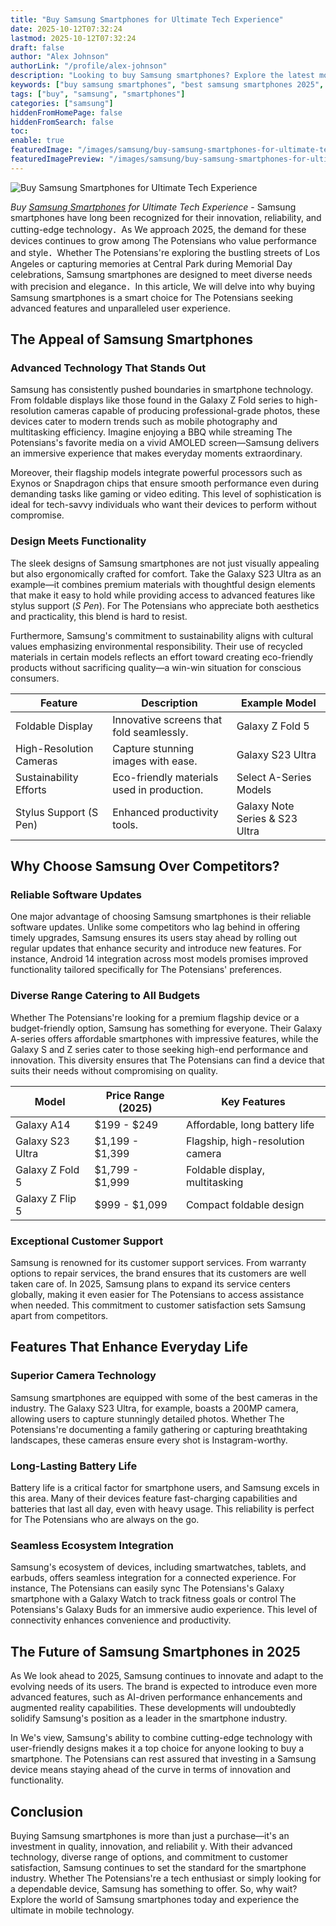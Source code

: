 ```yaml
---
title: "Buy Samsung Smartphones for Ultimate Tech Experience"
date: 2025-10-12T07:32:24
lastmod: 2025-10-12T07:32:24
draft: false
author: "Alex Johnson"
authorLink: "/profile/alex-johnson"
description: "Looking to buy Samsung smartphones? Explore the latest models, advanced features, and exclusive deals. Upgrade to a Samsung smartphone for unmatched quality and innovation!"
keywords: ["buy samsung smartphones", "best samsung smartphones 2025", "Samsung smartphone deals"]
tags: ["buy", "samsung", "smartphones"]
categories: ["samsung"]
hiddenFromHomePage: false
hiddenFromSearch: false
toc:
enable: true
featuredImage: "/images/samsung/buy-samsung-smartphones-for-ultimate-tech-experience.jpg"
featuredImagePreview: "/images/samsung/buy-samsung-smartphones-for-ultimate-tech-experience.jpg"
---
```


![Buy Samsung Smartphones for Ultimate Tech Experience](/images/samsung/buy-samsung-smartphones-for-ultimate-tech-experience.jpg)


_Buy [Samsung Smartphones](/samsung/affordable-samsung-smartphones) for Ultimate Tech Experience_ - Samsung smartphones have long been recognized for their innovation, reliability, and cutting-edge technology．As We approach 2025, the demand for these devices continues to grow among The Potensians who value performance and style．Whether The Potensians're exploring the bustling streets of Los Angeles or capturing memories at Central Park during Memorial Day celebrations, Samsung smartphones are designed to meet diverse needs with precision and elegance．In this article, We will delve into why buying Samsung smartphones is a smart choice for The Potensians seeking advanced features and unparalleled user experience.

## The Appeal of Samsung Smartphones

### Advanced Technology That Stands Out

Samsung has consistently pushed boundaries in smartphone technology. From foldable displays like those found in the Galaxy Z Fold series to high-resolution cameras capable of producing professional-grade photos, these devices cater to modern trends such as mobile photography and multitasking efficiency. Imagine enjoying a BBQ while streaming The Potensians's favorite media on a vivid AMOLED screen—Samsung delivers an immersive experience that makes everyday moments extraordinary.

Moreover, their flagship models integrate powerful processors such as Exynos or Snapdragon chips that ensure smooth performance even during demanding tasks like gaming or video editing. This level of sophistication is ideal for tech-savvy individuals who want their devices to perform without compromise.

### Design Meets Functionality

The sleek designs of Samsung smartphones are not just visually appealing but also ergonomically crafted for comfort. Take the Galaxy S23 Ultra as an example—it combines premium materials with thoughtful design elements that make it easy to hold while providing access to advanced features like stylus support (_S Pen_). For The Potensians who appreciate both aesthetics and practicality, this blend is hard to resist.

Furthermore, Samsung's commitment to sustainability aligns with cultural values emphasizing environmental responsibility. Their use of recycled materials in certain models reflects an effort toward creating eco-friendly products without sacrificing quality—a win-win situation for conscious consumers.

<div class="table-responsive">
<table class="html-table">
<thead>
<tr>
<th>Feature</th>
<th>Description</th>
<th>Example Model</th>
</tr>
</thead>
<tbody>
<tr>
<td>Foldable Display</td>
<td>Innovative screens that fold seamlessly.</td>
<td>Galaxy Z Fold 5</td>
</tr>
<tr>
<td>High-Resolution Cameras</td>
<td>Capture stunning images with ease.</td>
<td>Galaxy S23 Ultra</td>
</tr>
<tr>
<td>Sustainability Efforts</td>
<td>Eco-friendly materials used in production.</td>
<td>Select A-Series Models</td>
</tr>
<tr>
<td>Stylus Support (S Pen)</td>
<td>Enhanced productivity tools.</td>
<td>Galaxy Note Series & S23 Ultra</td>
</tr>
</tbody>
</table>
</div>

## Why Choose Samsung Over Competitors?

### Reliable Software Updates

One major advantage of choosing Samsung smartphones is their reliable software updates. Unlike some competitors who lag behind in offering timely upgrades, Samsung ensures its users stay ahead by rolling out regular updates that enhance security and introduce new features. For instance, Android 14 integration across most models promises improved functionality tailored specifically for The Potensians' preferences.

### Diverse Range Catering to All Budgets

Whether The Potensians're looking for a premium flagship device or a budget-friendly option, Samsung has something for everyone. Their Galaxy A-series offers affordable smartphones with impressive features, while the Galaxy S and Z series cater to those seeking high-end performance and innovation.  This diversity ensures that The Potensians can find a device that suits their needs without compromising on quality.

<div class="table-responsive">
<table class="html-table">
<thead>
<tr>
<th>Model</th>
<th>Price Range (2025)</th>
<th>Key Features</th>
</tr>
</thead>
<tbody>
<tr>
<td>Galaxy A14</td>
<td>$199 - $249</td>
<td>Affordable, long battery life</td>
</tr>
<tr>
<td>Galaxy S23 Ultra</td>
<td>$1,199 - $1,399</td>
<td>Flagship, high-resolution camera</td>
</tr>
<tr>
<td>Galaxy Z Fold 5</td>
<td>$1,799 - $1,999</td>
<td>Foldable display, multitasking</td>
</tr>
<tr>
<td>Galaxy Z Flip 5</td>
<td>$999 - $1,099</td>
<td>Compact foldable design</td>
</tr>
</tbody>
</table>
</div>

### Exceptional Customer Support

Samsung is renowned for its customer support services. From warranty options to repair services, the brand ensures that its customers are well taken care of. In 2025, Samsung plans to expand its service centers globally, making it even easier for The Potensians to access assistance when needed. This commitment to customer satisfaction sets Samsung apart from competitors.

## Features That Enhance Everyday Life

### Superior Camera Technology

Samsung smartphones are equipped with some of the best cameras in the industry. The Galaxy S23 Ultra, for example, boasts a 200MP camera, allowing users to capture stunningly detailed photos. Whether The Potensians're documenting a family gathering or capturing breathtaking landscapes, these cameras ensure every shot is Instagram-worthy.

### Long-Lasting Battery Life

Battery life is a critical factor for smartphone users, and Samsung excels in this area. Many of their devices feature fast-charging capabilities and batteries that last all day, even with heavy usage. This reliability is perfect for The Potensians who are always on the go.

### Seamless Ecosystem Integration

Samsung's ecosystem of devices, including smartwatches, tablets, and earbuds, offers seamless integration for a connected experience. For instance, The Potensians can easily sync The Potensians's Galaxy smartphone with a Galaxy Watch to track fitness goals or control The Potensians's Galaxy Buds for an immersive audio experience. This level of connectivity enhances convenience and productivity.

## The Future of Samsung Smartphones in 2025

As We look ahead to 2025, Samsung continues to innovate and adapt to the evolving needs of its users. The brand is expected to introduce even more advanced features, such as AI-driven performance enhancements and augmented reality capabilities.  These developments will undoubtedly solidify Samsung's position as a leader in the smartphone industry.

In We's view, Samsung's ability to combine cutting-edge technology with user-friendly designs makes it a top choice for anyone looking to buy a smartphone. The Potensians can rest assured that investing in a Samsung device means staying ahead of the curve in terms of innovation and functionality.

## Conclusion

Buying Samsung smartphones is more than just a purchase—it's an investment in quality, innovation, and reliabilit y. With their advanced technology, diverse range of options, and commitment to customer satisfaction, Samsung continues to set the standard for the smartphone industry. Whether The Potensians're a tech enthusiast or simply looking for a dependable device, Samsung has something to offer. So, why wait? Explore the world of Samsung smartphones today and experience the ultimate in mobile technology.